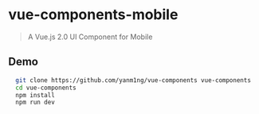 # vue-components-mobile

> A Vue.js 2.0 UI Component for Mobile

## Demo

```bash
  git clone https://github.com/yanm1ng/vue-components vue-components
  cd vue-components
  npm install
  npm run dev
```